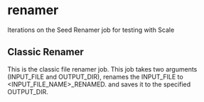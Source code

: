 # renamer
Iterations on the Seed Renamer job for testing with Scale

## Classic Renamer
This is the classic file renamer job. This job takes two arguments (INPUT_FILE and OUTPUT_DIR), renames the INPUT_FILE to <INPUT_FILE_NAME>_RENAMED.<extension> and saves it to the specified OUTPUT_DIR. 
